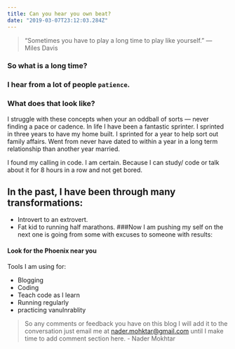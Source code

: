 ```yaml
---
title: Can you hear you own beat?
date: "2019-03-07T23:12:03.284Z"
---
```

>“Sometimes you have to play a long time to play like yourself.” ― Miles Davis
### So what is a long time?
### I hear from a lot of people `patience`.
### What does that look like?
I struggle with these concepts when your an oddball of sorts — never finding a pace or cadence. In life I have been a fantastic sprinter. I sprinted in three years to have my home built. I sprinted for a year to help sort out family affairs. Went from never have dated to within a year in a long term relationship than another year married.

I found my calling in code. I am certain. Because I can study/ code or talk about it for 8 hours in a row and not get bored.

## In the past, I have been through many transformations:
* Introvert to an extrovert.
* Fat kid to running half marathons.
###Now I am pushing my self on the next one is going from some with excuses to someone with results:
#### Look for the Phoenix near you

Tools I am using for:
* Blogging
* Coding
* Teach code as I learn
* Running regularly
* practicing vanulnrablity

>So any comments or feedback you have on this blog I will add it to the conversation just email me at nader.mohktar@gmail.com until I make time to add comment section here. - Nader Mokhtar

